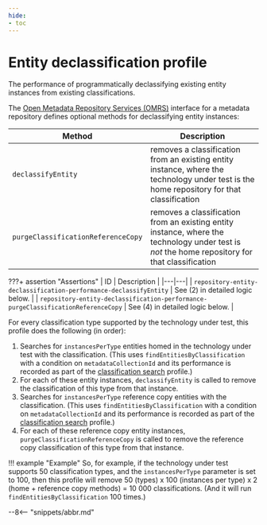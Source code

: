 ```yaml
---
hide:
- toc
---
```


<!-- SPDX-License-Identifier: CC-BY-4.0 -->
<!-- Copyright Contributors to the Egeria project. -->

# Entity declassification profile

The performance of programmatically declassifying existing entity instances from existing classifications.

The [Open Metadata Repository Services (OMRS)](./services/omrs) interface for a metadata repository defines optional methods for declassifying entity instances:

| Method | Description |
|---|---|
| `declassifyEntity` | removes a classification from an existing entity instance, where the technology under test is the home repository for that classification |
| `purgeClassificationReferenceCopy` | removes a classification from an existing entity instance, where the technology under test is _not_ the home repository for that classification |

???+ assertion "Assertions"
    | ID | Description |
    |---|---|
    | `repository-entity-declassification-performance-declassifyEntity` | See (2) in detailed logic below. |
    | `repository-entity-declassification-performance-purgeClassificationReferenceCopy` | See (4) in detailed logic below. |

For every classification type supported by the technology under test, this profile does the following (in order):

1. Searches for `instancesPerType` entities homed in the technology under test with the classification. (This uses `findEntitiesByClassification` with a condition on `metadataCollectionId` and its performance is recorded as part of the [classification search](classification-search.md) profile.)
1. For each of these entity instances, `declassifyEntity` is called to remove the classification of this type from that instance.
1. Searches for `instancesPerType` reference copy entities with the classification. (This uses `findEntitiesByClassification` with a condition on `metadataCollectionId` and its performance is recorded as part of the [classification search](classification-search.md) profile.)
1. For each of these reference copy entity instances, `purgeClassificationReferenceCopy` is called to remove the reference copy classification of this type from that instance.

!!! example "Example"
    So, for example, if the technology under test supports 50 classification types, and the `instancesPerType` parameter is set to 100, then this profile will remove 50 (types) x 100 (instances per type) x 2 (home + reference copy methods) = 10 000 classifications. (And it will run `findEntitiesByClassification` 100 times.)

--8<-- "snippets/abbr.md"

